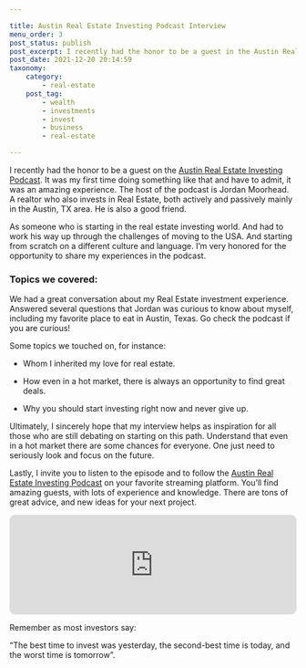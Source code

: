```yaml
---

title: Austin Real Estate Investing Podcast Interview
menu_order: 3
post_status: publish
post_excerpt: I recently had the honor to be a guest in the Austin Real Estate Investing Podcast. It was my first time doing something like that and have to admit, it was an amazing experience.
post_date: 2021-12-20 20:14:59
taxonomy:
    category:
        - real-estate
    post_tag:
        - wealth
        - investments
        - invest
        - business
        - real-estate

---
```

I recently had the honor to be a guest on the [Austin Real Estate Investing Podcast](https://podcasts.apple.com/us/podcast/arian-cabrera-alvarez-data-analyst-real-estate-investor/id1526289523?i=1000545207516). It was my first time doing something like that and have to admit, it was an amazing experience. The host of the podcast is Jordan Moorhead.  A realtor who also invests in Real Estate, both actively and passively mainly in the Austin, TX area. He is also a good friend.

As someone who is starting in the real estate investing world. And had to work his way up through the challenges of moving to the USA. And starting from scratch on a different culture and language. I’m very honored for the opportunity to share my experiences in the podcast.

### Topics we covered:

We had a great conversation about my Real Estate investment experience. Answered several questions that Jordan was curious to know about myself, including my favorite place to eat in Austin, Texas. Go check the podcast if you are curious!

Some topics we touched on, for instance:

* Whom I inherited my love for real estate.

* How even in a hot market, there is always an opportunity to find great deals.

* Why you should start investing right now and never give up.

Ultimately, I sincerely hope that my interview helps as inspiration for all those who are still debating on starting on this path. Understand that even in a hot market there are some chances for everyone. One just need to seriously look and focus on the future.

Lastly, I invite you to listen to the episode and to follow the [Austin Real Estate Investing Podcast](https://www.austinrealestateinvestingpodcast.com/) on your favorite streaming platform. You’ll find amazing guests, with lots of experience and knowledge. There are tons of great advice, and new ideas for your next project.

<iframe allow="autoplay *; encrypted-media *; fullscreen *; clipboard-write" frameborder="0" height="175" style="width:100%;max-width:660px;overflow:hidden;border-radius:10px;" sandbox="allow-forms allow-popups allow-same-origin allow-scripts allow-storage-access-by-user-activation allow-top-navigation-by-user-activation" src="https://embed.podcasts.apple.com/us/podcast/arian-cabrera-alvarez-data-analyst-real-estate-investor/id1526289523?i=1000545207516"></iframe>

Remember as most investors say: 

“The best time to invest was yesterday, the second-best time is today, and the worst time is tomorrow”.


